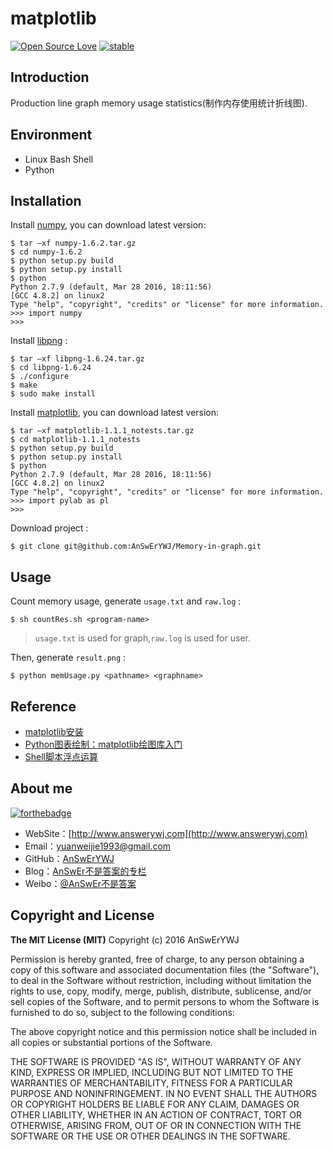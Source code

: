 # matplotlib
[![Open Source Love](https://badges.frapsoft.com/os/v1/open-source.png?v=103)](https://github.com/ellerbrock/open-source-badge/)
[![stable](http://badges.github.io/stability-badges/dist/stable.svg)](http://github.com/badges/stability-badges)

## Introduction
Production line graph memory usage statistics(制作内存使用统计折线图).

## Environment
+ Linux Bash Shell
+ Python

## Installation
Install [numpy](https://sourceforge.net/projects/numpy/files/NumPy/), you can download latest version:
```
$ tar –xf numpy-1.6.2.tar.gz
$ cd numpy-1.6.2
$ python setup.py build
$ python setup.py install
$ python
Python 2.7.9 (default, Mar 28 2016, 18:11:56)
[GCC 4.8.2] on linux2
Type "help", "copyright", "credits" or "license" for more information.
>>> import numpy
>>>
```
Install [libpng](https://sourceforge.net/projects/libpng/) :
```
$ tar –xf libpng-1.6.24.tar.gz
$ cd libpng-1.6.24
$ ./configure
$ make
$ sudo make install
```
Install [matplotlib](https://sourceforge.net/projects/matplotlib/files/matplotlib/), you can download latest version:
```
$ tar –xf matplotlib-1.1.1_notests.tar.gz
$ cd matplotlib-1.1.1_notests
$ python setup.py build
$ python setup.py install
$ python
Python 2.7.9 (default, Mar 28 2016, 18:11:56)
[GCC 4.8.2] on linux2
Type "help", "copyright", "credits" or "license" for more information.
>>> import pylab as pl
>>>
```


Download project :
```
$ git clone git@github.com:AnSwErYWJ/Memory-in-graph.git
```

## Usage
Count memory usage, generate ``usage.txt`` and ``raw.log`` :
```
$ sh countRes.sh <program-name>
```
> ``usage.txt`` is used for graph,``raw.log`` is used for user.

Then, generate ``result.png`` :
```
$ python memUsage.py <pathname> <graphname>
```

## Reference
+ [matplotlib安装](http://www.cnblogs.com/ouzi/archive/2012/09/29/2708442.html)
+ [Python图表绘制：matplotlib绘图库入门](http://www.cnblogs.com/wei-li/archive/2012/05/23/2506940.html)
+ [Shell脚本浮点运算](http://answerywj.com/2016/09/05/Shell%E8%84%9A%E6%9C%AC%E6%B5%AE%E7%82%B9%E8%BF%90%E7%AE%97/)

## About me
[![forthebadge](http://forthebadge.com/images/badges/ages-20-30.svg)](http://forthebadge.com)
- WebSite：[http://www.answerywj.com](http://www.answerywj.com)
- Email：[yuanweijie1993@gmail.com](https://mail.google.com)
- GitHub：[AnSwErYWJ](https://github.com/AnSwErYWJ)
- Blog：[AnSwEr不是答案的专栏](http://blog.csdn.net/u011192270)
- Weibo：[@AnSwEr不是答案](http://weibo.com/1783591593)

## Copyright and License
**The MIT License (MIT)**
Copyright (c) 2016 AnSwErYWJ

Permission is hereby granted, free of charge, to any person obtaining a copy of this software and associated documentation files (the "Software"), to deal in the Software without restriction, including without limitation the rights to use, copy, modify, merge, publish, distribute, sublicense, and/or sell copies of the Software, and to permit persons to whom the Software is furnished to do so, subject to the following conditions:

The above copyright notice and this permission notice shall be included in all copies or substantial portions of the Software.

THE SOFTWARE IS PROVIDED "AS IS", WITHOUT WARRANTY OF ANY KIND, EXPRESS OR IMPLIED, INCLUDING BUT NOT LIMITED TO THE WARRANTIES OF MERCHANTABILITY, FITNESS FOR A PARTICULAR PURPOSE AND NONINFRINGEMENT. IN NO EVENT SHALL THE AUTHORS OR COPYRIGHT HOLDERS BE LIABLE FOR ANY CLAIM, DAMAGES OR OTHER LIABILITY, WHETHER IN AN ACTION OF CONTRACT, TORT OR OTHERWISE, ARISING FROM, OUT OF OR IN CONNECTION WITH THE SOFTWARE OR THE USE OR OTHER DEALINGS IN THE SOFTWARE.
